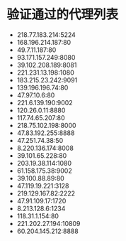 # 验证通过的代理列表

 - 218.77.183.214:5224
 - 168.196.214.187:80
 - 49.7.11.187:80
 - 93.171.157.249:8080
 - 39.102.208.189:8081
 - 221.231.13.198:1080
 - 183.215.23.242:9091
 - 139.196.196.74:80
 - 47.97.10.6:80
 - 221.6.139.190:9002
 - 120.26.0.11:8880
 - 117.74.65.207:80
 - 218.75.102.198:8000
 - 47.83.192.255:8888
 - 47.251.74.38:50
 - 8.220.136.174:8008
 - 39.101.65.228:80
 - 203.19.38.114:1080
 - 61.158.175.38:9002
 - 39.100.88.89:80
 - 47.119.19.221:3128
 - 219.129.167.82:2222
 - 47.91.109.17:1720
 - 8.213.128.6:1234
 - 118.31.1.154:80
 - 221.202.27.194:10809
 - 60.204.145.212:8888
